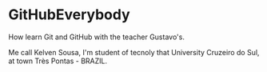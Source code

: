 # GitHubEverybody

 How learn Git and GitHub with the teacher Gustavo's.
 
 Me call Kelven Sousa, I'm student of tecnoly that University Cruzeiro do Sul, at town Très Pontas - BRAZIL.
